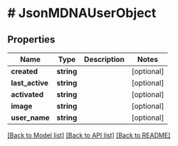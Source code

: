 # # JsonMDNAUserObject

## Properties

Name | Type | Description | Notes
------------ | ------------- | ------------- | -------------
**created** | **string** |  | [optional]
**last_active** | **string** |  | [optional]
**activated** | **string** |  | [optional]
**image** | **string** |  | [optional]
**user_name** | **string** |  | [optional]

[[Back to Model list]](../../README.md#models) [[Back to API list]](../../README.md#endpoints) [[Back to README]](../../README.md)

